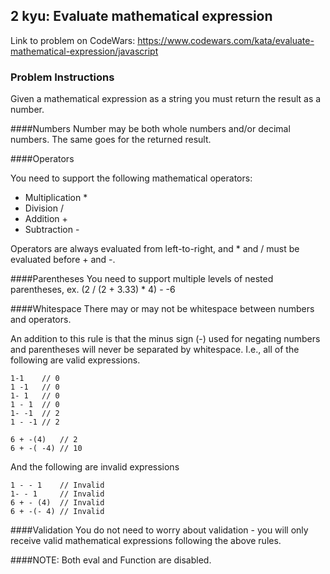## 2 kyu: Evaluate mathematical expression

Link to problem on CodeWars: https://www.codewars.com/kata/evaluate-mathematical-expression/javascript

### Problem Instructions

Given a mathematical expression as a string you must return the result as a number.

####Numbers
Number may be both whole numbers and/or decimal numbers. The same goes for the returned result.

####Operators

You need to support the following mathematical operators:

*   Multiplication \*
*   Division /
*   Addition +
*   Subtraction -

Operators are always evaluated from left-to-right, and \* and / must be evaluated before + and -.

####Parentheses
You need to support multiple levels of nested parentheses, ex. (2 / (2 + 3.33) \* 4) - -6

####Whitespace
There may or may not be whitespace between numbers and operators.

An addition to this rule is that the minus sign (-) used for negating numbers and parentheses will never be separated by whitespace. I.e., all of the following are valid expressions.

```
1-1    // 0
1 -1   // 0
1- 1   // 0
1 - 1  // 0
1- -1  // 2
1 - -1 // 2

6 + -(4)   // 2
6 + -( -4) // 10
```

And the following are invalid expressions

```
1 - - 1    // Invalid
1- - 1     // Invalid
6 + - (4)  // Invalid
6 + -(- 4) // Invalid
```

####Validation
You do not need to worry about validation - you will only receive valid mathematical expressions following the above rules.

####NOTE: Both eval and Function are disabled.
